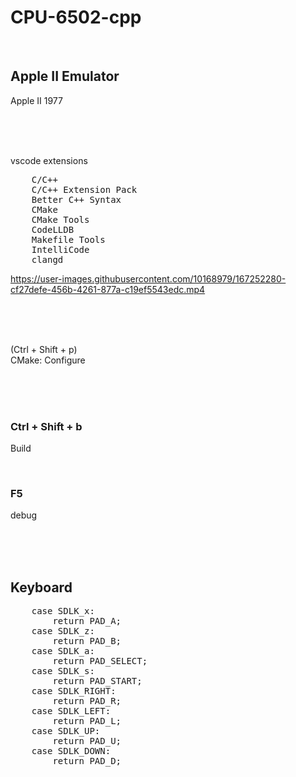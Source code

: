 # CPU-6502-cpp

<br>

## Apple II Emulator

Apple II 1977

<br><br><br>

vscode extensions

<pre>
    C/C++
    C/C++ Extension Pack
    Better C++ Syntax
    CMake
    CMake Tools
    CodeLLDB
    Makefile Tools
    IntelliCode
    clangd
</pre>

https://user-images.githubusercontent.com/10168979/167252280-cf27defe-456b-4261-877a-c19ef5543edc.mp4

<br><br><br>

(Ctrl + Shift + p)  
CMake: Configure

<br><br><br>

### Ctrl + Shift + b

Build

<br>

### F5

debug

<br><br><br>

## Keyboard

<pre>
    case SDLK_x:
        return PAD_A;
    case SDLK_z:
        return PAD_B;
    case SDLK_a:
        return PAD_SELECT;
    case SDLK_s:
        return PAD_START;
    case SDLK_RIGHT:
        return PAD_R;
    case SDLK_LEFT:
        return PAD_L;
    case SDLK_UP:
        return PAD_U;
    case SDLK_DOWN:
        return PAD_D;

</pre>

<br><br><br><br><br><br><br><br><br>
